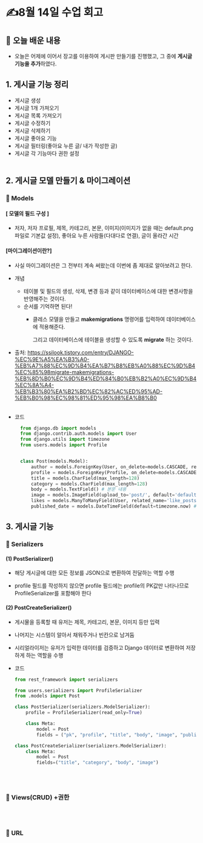 # ✍️8월 14일 수업 회고
## 💠 오늘 배운 내용
- 오늘은 어제에 이어서 장고를 이용하여 게시판 만들기를 진행했고, 그 중에 **게시글 기능을 추가**하였다.
  
## 1. 게시글 기능 정리
- 게시글 생성
- 게시글 1개 가져오기
- 게시글 목록 가져오기
- 게시글 수정하기
- 게시글 삭제하기
- 게시글 좋아요 기능
- 게시글 필터링(좋아요 누른 글/ 내가 작성한 글)
- 게시글 각 기능마다 권한 설정
<br><br/>

## 2. 게시글 모델 만들기 & 마이그레이션
### 📌 Models 
#### [ 모델의 필드 구성 ]
- 저자, 저자 프로필, 제목, 카테고리, 본문, 이미지(이미지가 없을 때는 default.png 파일로 기본값 설정), 좋아요 누른 사람들(다대다로 연결), 글이 올라간 시간

#### [마이그레이션이란?]
- 사실 마이그레이션은 그 전부터 계속 써왔는데 이번에 좀 제대로 알아보려고 한다.
  
- 개념
   - 테이블 및 필드의 생성, 삭제, 변경 등과 같이 데이터베이스에 대한 변경사항을 반영해주는 것이다.
   - 순서를 기억하면 된다!
     - 클레스 모델을 만들고 **makemigrations** 명령어를 입력하여 데이터베이스에 적용해준다.

       그리고 데이터베이스에 테이블을 생성할 수 있도록 **migrate** 하는 것이다.
      
- 출처: https://ssilook.tistory.com/entry/DJANGO-%EC%9E%A5%EA%B3%A0-%EB%A7%88%EC%9D%B4%EA%B7%B8%EB%A0%88%EC%9D%B4%EC%85%98migrate-makemigrations-%EB%8D%B0%EC%9D%B4%ED%84%B0%EB%B2%A0%EC%9D%B4%EC%8A%A4-%EB%B3%80%EA%B2%BD%EC%82%AC%ED%95%AD-%EB%B0%98%EC%98%81%ED%95%98%EA%B8%B0
<br><br/>

- 코드
  
  ```python
    from django.db import models
    from django.contrib.auth.models import User
    from django.utils import timezone
    from users.models import Profile


    class Post(models.Model):
        author = models.ForeignKey(User, on_delete=models.CASCADE, related_name='posts') # User가 지워지면 author도 지워라
        profile = models.ForeignKey(Profile, on_delete=models.CASCADE, blank=True) # 어떤 사용자의 프로필을 들고 올것인가
        title = models.CharField(max_length=128)
        category = models.CharField(max_length=128)
        body = models.TextField() # 본문 내용
        image = models.ImageField(upload_to='post/', default='default.png') # 아무것도 안올라가면 default.png사진을 올린다
        likes = models.ManyToManyField(User, related_name='like_posts', blank=True)
        published_date = models.DateTimeField(default=timezone.now) # 글이 올라간 시간

  ```
## 3. 게시글 기능
### 📌 Serializers
#### (1) PostSerializer()

- 해당 게시글에 대한 모든 정보를 JSON으로 변환하여 전달하는 역할 수행
  
- profile 필드를 작성하지 않으면 profile 필드에는 profile의 PK값만 나타나므로 ProfileSerializer를 포함해야 한다
  
#### (2) PostCreateSerializer()

- 게시물을 등록할 때 유저는 제목, 카테고리, 본문, 이미지 등만 입력
  
- 나머지는 시스템이 알아서 채워주거나 빈칸으로 남겨둠
  
- 시리얼라이저는 유저가 입력한 데이터를 검증하고 Django 데이터로 변환하여 저장하게 하는 역할을 수행
  
- 코드

  ```python
  from rest_framework import serializers

  from users.serializers import ProfileSerializer
  from .models import Post

  class PostSerializer(serializers.ModelSerializer):
      profile = ProfileSerializer(read_only=True)

      class Meta:
          model = Post
          fields = ("pk", "profile", "title", "body", "image", "published_date", "likes") #pk=자동생성

  class PostCreateSerializer(serializers.ModelSerializer):
      class Meta:
          model = Post
          fields=("title", "category", "body", "image")
  ```
<br><br/>
### 📌 Views(CRUD) +권한
<br><br/>
### 📌 URL








